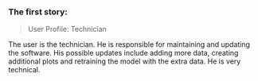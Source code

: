 ### The first story:
> User Profile: Technician

The user is the technician. He is responsible for maintaining and updating the software. His possible updates include adding more data, creating additional plots and retraining the model with the extra data. He is very technical.

